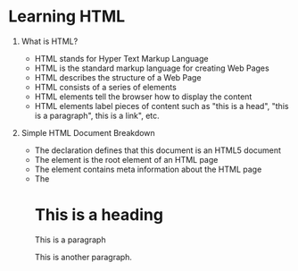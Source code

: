# Learning HTML

1. What is HTML?

   - HTML stands for Hyper Text Markup Language
   - HTML is the standard markup language for creating Web Pages
   - HTML describes the structure of a Web Page
   - HTML consists of a series of elements
   - HTML elements tell the browser how to display the content
   - HTML elements label pieces of content such as "this is a head", "this is a paragraph", this is a link", etc.

2. Simple HTML Document Breakdown

   - The <!DOCTYPE html> declaration defines that this document is an HTML5 document
   - The <html> element is the root element of an HTML page
   - The <head> element contains meta information about the HTML page
   - The <title> element specifies a title for the HTML page (which is shown in the browser's title bar or in the page's tab)
   - The <body> element defines the document's body, and is a container for all the visible contents, such as headings, paragraphs, images, hyperlinks, tables, lists, etc.
   - The <h1> element defines a large heading
   - The <p> element defines a paragraph

3. What is an HTML Element?

   - An HTML element is defined by a start tag, some content, and an end tag:
     - <tagname>Content goes here...</tagname>
   - The HTML element is everything from the start tag to the end tag:
     - <h1>My First Heading</h1>
     - <p>My first paragraph</p>

4. Web Browsers

   - The purpose of a web browser is to read HTML documents and display them correctly.
   - A browser does not display the HTML tags, but uses them to determine how to display the document:

5. HTML Page Structure
   - Below is a visualization of an HTML page structure:
   - <html>
         <head>
             <title>Page Title</title>
         </head>
         <body>
             <h1>This is a heading</h1>
             <p>This is a paragraph</p>
             <p>This is another paragraph.</p>
         </body>
     </html>
